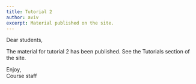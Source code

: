 ```yaml
---
title: Tutorial 2
author: aviv
excerpt: Material published on the site.
---
```


Dear students,

The material for tutorial 2 has been published.
See the Tutorials section of the site.

Enjoy,<br>
Course staff


